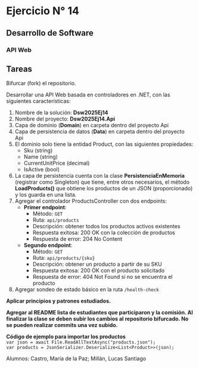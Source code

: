 # Ejercicio N° 14
## Desarrollo de Software
### API Web

## Tareas
Bifurcar (fork) el repositorio.

Desarrollar una API Web basada en controladores en .NET, con las siguientes características:

1. Nombre de la solución: __Dsw2025Ej14__
2. Nombre del proyecto: __Dsw2025Ej14.Api__
3. Capa de dominio (__Domain__) en carpeta dentro del proyecto Api
4. Capa de persistencia de datos (__Data__) en carpeta dentro del proyecto Api
5. El dominio solo tiene la entidad Product, con las siguientes propiedades:
	* Sku (string)
	* Name (string)
	* CurrentUnitPrice (decimal)
	* IsActive (bool)
6. La capa de persistencia cuenta con la clase __PersistenciaEnMemoria__ (registrar como Singleton) que tiene, entre otros necesarios, el método __LoadProducts()__ 
   que obtiene los productos de un JSON (proporcionado) y los guarda en una lista.
7. Agregar el controlador ProductsController con dos endpoints:
	- __Primer endpoint__:
		* Método: `GET`
		* Ruta: `api/products`
		* Descripción: obtener todos los productos activos existentes
		* Respuesta exitosa: 200 OK con la colección de productos
		* Respuesta de error: 204 No Content
	- __Segundo endpoint__:
		* Método: `GET`
		* Ruta: `api/products/{sku}`
		* Descripción: obtener un producto a partir de su SKU
		* Respuesta exitosa: 200 OK con el producto solicitado
		* Respuesta de error: 404 Not Found si no se encuentra el producto
8. Agregar sondeo de estado básico en la ruta `/health-check`

__Aplicar principios y patrones estudiados.__

__Agregar al README lista de estudiantes que participaron y la comisión. Al finalizar la clase se deben subir los cambios al repositorio bifurcado. No se pueden realizar commits una vez subido.__

__Código de ejemplo para importar los productos__ \
`var json = await File.ReadAllTextAsync("products.json");` \
`var products = JsonSerializer.Deserialize<List<Product>>(json);`

Alumnos: Castro, María de la Paz; Millán, Lucas Santiago